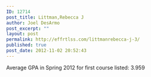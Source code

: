 ```yaml
---
ID: 12714
post_title: Littman,Rebecca J
author: Joel DesArmo
post_excerpt: ""
layout: post
permalink: http://effrtlss.com/littmanrebecca-j-3/
published: true
post_date: 2012-11-02 20:52:43
---
```

<p>Average GPA in Spring 2012 for first course listed: 3.959</p>